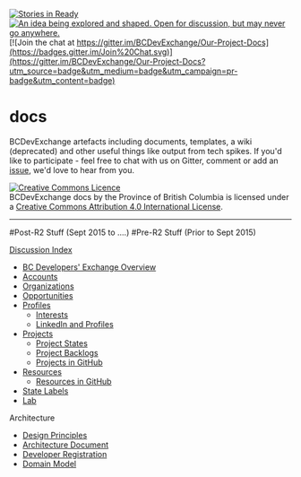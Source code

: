[![Stories in Ready](https://badge.waffle.io/BCDevExchange/Our-Project-Docs.png?label=ready&title=Ready)](https://waffle.io/BCDevExchange/Our-Project-Docs)
<a rel="Inspiration" href="https://github.com/BCDevExchange/docs/blob/master/discussion/projectstates.md"><img alt="An idea being explored and shaped. Open for discussion, but may never go anywhere." style="border-width:0" src="http://bcdevexchange.org/badge/1.svg" title="An idea being explored and shaped. Open for discussion, but may never go anywhere." /></a>
[![Join the chat at https://gitter.im/BCDevExchange/Our-Project-Docs](https://badges.gitter.im/Join%20Chat.svg)](https://gitter.im/BCDevExchange/Our-Project-Docs?utm_source=badge&utm_medium=badge&utm_campaign=pr-badge&utm_content=badge)
# docs


BCDevExchange artefacts including documents, templates, a wiki (deprecated) and other useful things like output from tech spikes. If you'd like to participate - feel free to chat with us on Gitter, comment or add an <a rel="issues" href="https://github.com/BCDevExchange/Our-Project-Docs/issues">issue</a>, we'd love to hear from you.

<a rel="license" href="http://creativecommons.org/licenses/by/4.0/"><img alt="Creative Commons Licence" style="border-width:0" src="https://i.creativecommons.org/l/by/4.0/80x15.png" /></a><br /><span xmlns:dct="http://purl.org/dc/terms/" property="dct:title">BCDevExchange docs</span> by <span xmlns:cc="http://creativecommons.org/ns#" property="cc:attributionName">the Province of British Columbia</span> is licensed under a <a rel="license" href="http://creativecommons.org/licenses/by/4.0/">Creative Commons Attribution 4.0 International License</a>.


---
#Post-R2 Stuff
(Sept 2015 to ....)
#Pre-R2 Stuff
(Prior to Sept 2015)

[Discussion Index](discussion_index.md)
* [BC Developers' Exchange Overview](discussion/BCDevExchangeIntroductionv3kam.pdf)
* [Accounts](discussion/accounts.md)
* [Organizations](discussion/organizations.md)
* [Opportunities](discussion/opportunities.md)
* [Profiles](discussion/profiles.md)
    * [Interests](discussion/interests.md)
    * [LinkedIn and Profiles](discussion/linkedin.md)
* [Projects](discussion/projects.md)
    * [Project States](discussion/projectstates.md)
    * [Project Backlogs](discussion/backlogs.md)
    * [Projects in GitHub](discussion/github.md) 
* [Resources](discussion/resources.md)
    * [Resources in GitHub](discussion/github.md)
* [State Labels](discussion/statelabels.md)
* [Lab](discussion/labs.md)

Architecture 
* [Design Principles](discussion/principles.md)
* [Architecture Document](discussion/architecture.md)
* [Developer Registration](discussion/devregistration.md)
* [Domain Model](discussion/domainmodel.md)

